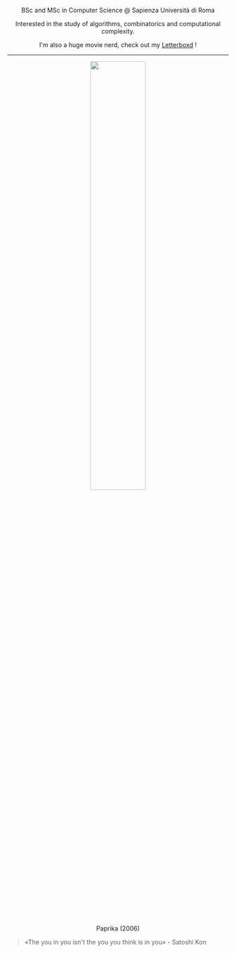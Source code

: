 <div align="center">
  
BSc and MSc in Computer Science @ Sapienza Università di Roma

Interested in the study of algorithms, combinatorics and computational complexity.

I'm also a huge movie nerd, check out my [Letterboxd](https://boxd.it/4GYA5) !
</div>

-----------

<div align="center">
  <img width="50%" src="https://i.giphy.com/breOCFHmEm3DO.webp">
  <p> Paprika (2006) </p>
</div>

> «The you in you isn't the you you think is in you» - Satoshi Kon
